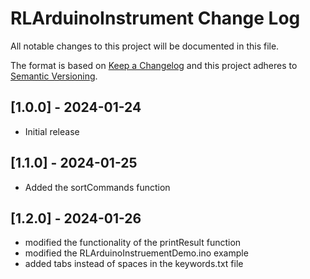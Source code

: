 #  RLArduinoInstrument Change Log

All notable changes to this project will be documented in this file.

The format is based on [Keep a Changelog](http://keepachangelog.com/)
and this project adheres to [Semantic Versioning](http://semver.org/).


## [1.0.0] - 2024-01-24
- Initial release

## [1.1.0] - 2024-01-25
- Added the sortCommands function

## [1.2.0] - 2024-01-26
- modified the functionality of the printResult function
- modified the RLArduinoInstruementDemo.ino example
- added tabs instead of spaces in the keywords.txt file
